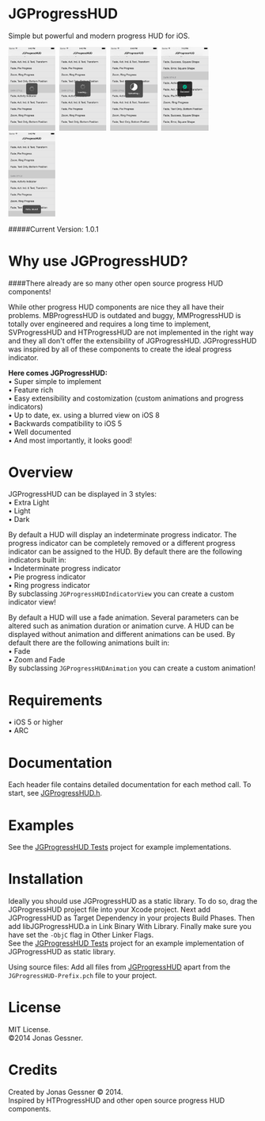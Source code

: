 JGProgressHUD
=============

Simple but powerful and modern progress HUD for iOS.

<img src="JGProgressHUD%20Tests/Screenshots/1.png" width="18.9%" height="18.9%"/>&nbsp;
<img src="JGProgressHUD%20Tests/Screenshots/2.png" width="18.9%" height="18.9%"/>&nbsp;
<img src="JGProgressHUD%20Tests/Screenshots/3.png" width="18.9%" height="18.9%"/>&nbsp;
<img src="JGProgressHUD%20Tests/Screenshots/6.png" width="18.9%" height="18.9%"/>&nbsp;
<img src="JGProgressHUD%20Tests/Screenshots/5.png" width="18.9%" height="18.9%"/>

#####Current Version: 1.0.1

Why use JGProgressHUD?
==================
####There already are so many other open source progress HUD components!

While other progress HUD components are nice they all have their problems. MBProgressHUD is outdated and buggy, MMProgressHUD is totally over engineered and requires a long time to implement, SVProgressHUD and HTProgressHUD are not implemented in the right way and they all don't offer the extensibility of JGProgressHUD. JGProgressHUD was inspired by all of these components to create the ideal progress indicator.

<b>Here comes JGProgressHUD:</b><br>
• Super simple to implement<br>
• Feature rich<br>
• Easy extensibility and costomization (custom animations and progress indicators)<br>
• Up to date, ex. using a blurred view on iOS 8<br>
• Backwards compatibility to iOS 5<br>
• Well documented<br>
• And most importantly, it looks good!

Overview
==========
JGProgressHUD can be displayed in 3 styles:<br>
• Extra Light<br>
• Light<br>
• Dark<br>

By default a HUD will display an indeterminate progress indicator. The progress indicator can be completely removed or a different progress indicator can be assigned to the HUD. By default there are the following indicators built in:<br>
• Indeterminate progress indicator<br>
• Pie progress indicator<br>
• Ring progress indicator<br>
By subclassing `JGProgressHUDIndicatorView` you can create a custom indicator view!

By default a HUD will use a fade animation. Several parameters can be altered such as animation duration or animation curve. A HUD can be displayed without animation and different animations can be used. By default there are the following animations built in:<br>
• Fade<br>
• Zoom and Fade<br>
By subclassing `JGProgressHUDAnimation` you can create a custom animation!


Requirements
=================

• iOS 5 or higher<br>
• ARC

Documentation
================
Each header file contains detailed documentation for each method call. To start, see <a href="JGProgressHUD/JGProgressHUD/JGProgressHUD.h">JGProgressHUD.h</a>.

Examples
=================
See the <a href="JGProgressHUD%20Tests">JGProgressHUD Tests</a> project for example implementations.

Installation
================
Ideally you should use JGProgressHUD as a static library. To do so, drag the JGProgressHUD project file into your Xcode project. Next add JGProgressHUD as Target Dependency in your projects Build Phases. Then add libJGProgressHUD.a in Link Binary With Library. Finally make sure you have set the `-ObjC` flag in Other Linker Flags.<br>
See the <a href="JGProgressHUD%20Tests">JGProgressHUD Tests</a> project for an example implementation of JGProgressHUD as static library.

Using source files:
Add all files from <a href="JGProgressHUD/JGProgressHUD">JGProgressHUD</a> apart from the `JGProgressHUD-Prefix.pch` file to your project.

License
==========
MIT License.<br>
©2014 Jonas Gessner.

Credits
==========
Created by Jonas Gessner © 2014.<br>
Inspired by HTProgressHUD and other open source progress HUD components.
